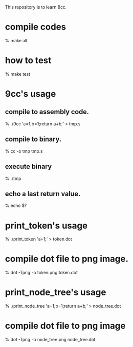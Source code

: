 This repository is to learn 8cc.

# compile codes
% make all

# how to test
% make test

# 9cc's usage
## compile to assembly code.
% ./9cc 'a=1;b=1;return a+b;' > tmp.s
## compile to binary.
% cc -o tmp tmp.s
## execute binary
% ./tmp
## echo a last return value.
% echo $?

# print_token's usage
% ./print_token 'a=1;' > token.dot
# compile dot file to png image.
% dot -Tpng -o token.png token.dot

# print_node_tree's usage
% ./print_node_tree 'a=1;b=1;return a+b;' > node_tree.dot
# compile dot file to png image
% dot -Tpng -o node_tree.png node_tree.dot
